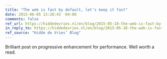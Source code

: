 ```yaml
---
title: "The web is fast by default, let’s keep it fast"
date: 2015-06-05 13:28:43 -04:00
comments: false
ref_url: https://hiddedevries.nl/en/blog/2015-05-18-the-web-is-fast-by-default-lets-keep-it-fast
in_reply_to: https://hiddedevries.nl/en/blog/2015-05-18-the-web-is-fast-by-default-lets-keep-it-fast
ref_source: "Hidde de Vries’ Blog"
---
```


Brilliant post on progressive enhancement for performance. Well worth a read.